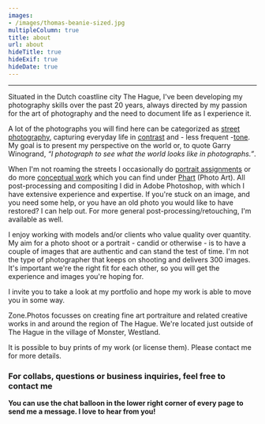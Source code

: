 ```yaml
---
images:
- /images/thomas-beanie-sized.jpg
multipleColumn: true
title: about
url: about
hideTitle: true
hideExif: true
hideDate: true
---
```

***
Situated in the Dutch coastline city The Hague, I've been developing my photography skills over the past 20 years, always directed by my passion for the art of photography and the need to document life as I experience it.

A lot of the photographs you will find here can be categorized as [street photography](/tags/street-photography), capturing everyday life in [contrast](/tags/life-in-contrast) and - less frequent -[tone](/tags/life-in-tone). My goal is to present my perspective on the world or, to quote Garry Winogrand, *“I photograph to see what the world looks like in photographs.”*.

When I'm not roaming the streets I occasionally do [portrait assignments](/tags/portrait) or do more [conceptual work](/tags/phart) which you can find under [Phart](/tags/phart) (Photo Art). All post-processing and compositing I did in Adobe Photoshop, with which I have extensive experience and expertise. If you're stuck on an image, and you need some help, or you have an old photo you would like to have restored? I can help out. For more general post-processing/retouching, I'm available as well.

I enjoy working with models and/or clients who value quality over quantity. My aim for a photo shoot or a portrait - candid or otherwise - is to have a couple of images that are authentic and can stand the test of time. I'm not the type of photographer that keeps on shooting and delivers 300 images. It's important we're the right fit for each other, so you will get the experience and images you're hoping for.

I invite you to take a look at my portfolio and hope my work is able to move you in some way.

Zone.Photos focusses on creating fine art portraiture and related creative works in and around the region of The Hague. We're located just outside of The Hague in the village of Monster, Westland.

It is possible to buy prints of my work (or license them). Please contact me for more details.

<div class="center mt-6" id="contact-me"><i class="fa-regular fa-envelope fa-2xl"></i></div>

### For collabs, questions or business inquiries, feel free to contact me

**You can use the chat balloon in the lower right corner of every page to send me a message. I love to hear from you!**

<script type="application/ld+json">
{
  "@context": "https://schema.org",
  "@type": "FAQPage",
  "mainEntity": [
    {
      "@type": "Question",
      "name": "What kind of photography do you specialize in?",
      "acceptedAnswer": {
        "@type": "Answer",
        "text": "I specialize in creative/fine art portraiture. Furtermore and do a lot of street photography work. When working on more candid (portrait) assignments I use a simliar approuch as I would when working on the street."
      }
    },
    {
      "@type": "Question",
      "name": "Where are you located?",
      "acceptedAnswer": {
        "@type": "Answer",
        "text": "I'm located just outside of The Hague in the village of Monster, Westland."
      }
    },
    {
      "@type": "Question",
      "name": "What post-processing software do you use?",
      "acceptedAnswer": {
        "@type": "Answer",
        "text": "I use Adobe Photoshop for all post-processing and compositing, with which I have extensive experience and expertise."
      }
    },
    {
      "@type": "Question",
      "name": "Do you offer post-processing or retouching services?",
      "acceptedAnswer": {
        "@type": "Answer",
        "text": "Yes, I offer post-processing and retouching services for general work as well as for help with restoring old photos."
      }
    },
    {
      "@type": "Question",
      "name": "What is your approach to photo shoots and portraits?",
      "acceptedAnswer": {
        "@type": "Answer",
        "text": "I value quality over quantity and aim to create a few authentic images that can stand the test of time. I work with clients who are the right fit to ensure a positive experience and desired outcome."
      }
    },
    {
      "@type": "Question",
      "name": "Is it possible to buy prints of your work?",
      "acceptedAnswer": {
        "@type": "Answer",
        "text": "Yes, it is possible to buy prints of my work, or license them. Please contact me for more details."
      }
    }
  ]
}
</script>
